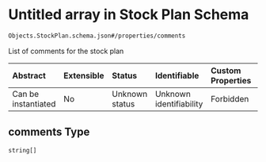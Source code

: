# Untitled array in Stock Plan Schema

```txt
Objects.StockPlan.schema.json#/properties/comments
```

List of comments for the stock plan

| Abstract            | Extensible | Status         | Identifiable            | Custom Properties | Additional Properties | Access Restrictions | Defined In                                                                        |
| :------------------ | :--------- | :------------- | :---------------------- | :---------------- | :-------------------- | :------------------ | :-------------------------------------------------------------------------------- |
| Can be instantiated | No         | Unknown status | Unknown identifiability | Forbidden         | Allowed               | none                | [StockPlan.schema.json*](../objects/StockPlan.schema.json "open original schema") |

## comments Type

`string[]`
